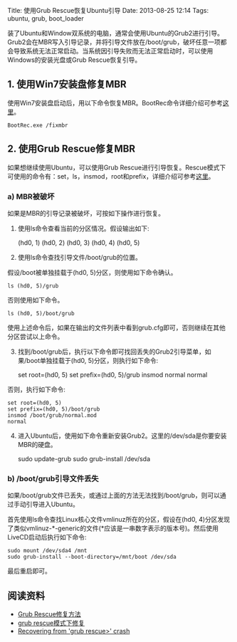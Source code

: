 Title: 使用Grub Rescue恢复Ubuntu引导
Date: 2013-08-25 12:14
Tags: ubuntu, grub, boot_loader

装了Ubuntu和Window双系统的电脑，通常会使用Ubuntu的Grub2进行引导。Grub2会在MBR写入引导记录，并将引导文件放在/boot/grub，破坏任意一项都会导致系统无法正常启动。当系统因引导失败而无法正常启动时，可以使用Windows的安装光盘或Grub Rescue恢复引导。

## 1. 使用Win7安装盘修复MBR

使用Win7安装盘启动后，用以下命令恢复MBR。BootRec命令详细介绍可参考[这里](/tools/windows/BootRec)。

	
	BootRec.exe /fixmbr

## 2. 使用Grub Rescue修复MBR

如果想继续使用Ubuntu，可以使用Grub Rescue进行引导恢复。Rescue模式下可使用的命令有：set，ls，insmod，root和prefix，详细介绍可参考[这里](/tools/linux/GrubRescue)。
### a) MBR被破坏

如果是MBR的引导记录被破坏，可按如下操作进行恢复。

1. 使用ls命令查看当前的分区情况。假设输出如下:

	
	(hd0, 1) (hd0, 2) (hd0, 3) (hd0, 4) (hd0, 5)

2. 使用ls命令查找引导文件/boot/grub的位置。

假设/boot被单独挂载于(hd0, 5)分区，则使用如下命令确认。

	
	ls (hd0, 5)/grub

否则使用如下命令。

	
	ls (hd0, 5)/boot/grub

使用上述命令后，如果在输出的文件列表中看到grub.cfg即可，否则继续在其他分区尝试以上命令。

3. 找到/boot/grub后，执行以下命令即可找回丢失的Grub2引导菜单，如果/boot单独挂载于(hd0, 5)分区，则执行如下命令:

	
	set root=(hd0, 5)
	set prefix=(hd0, 5)/grub
	insmod normal
	normal

否则，执行如下命令:

	
	set root=(hd0, 5)
	set prefix=(hd0, 5)/boot/grub
	insmod /boot/grub/normal.mod
	normal

4. 进入Ubuntu后，使用如下命令重新安装Grub2。这里的/dev/sda是你要安装MBR的硬盘。

	
	sudo update-grub
	sudo grub-install /dev/sda

### b) /boot/grub引导文件丢失

如果/boot/grub文件已丢失，或通过上面的方法无法找到/boot/grub，则可以通过手动引导进入Ubuntu。

首先使用ls命令查找Linux核心文件vmlinuz所在的分区，假设在(hd0, 4)分区发现了类似vmlinuz-*-generic的文件(*应该是一串数字表示的版本号)。然后使用LiveCD启动后执行如下命令:

	
	sudo mount /dev/sda4 /mnt
	sudo grub-install --boot-directory=/mnt/boot /dev/sda

最后重启即可。
## 阅读资料

*  [Grub Rescue修复方法](http://www.2cto.com/os/201111/112327.html)
*  [grub rescue模式下修复](http://www.douban.com/note/66041888/)
*  [Recovering from 'grub rescue>' crash](http://askubuntu.com/questions/197833/recovering-from-grub-rescue-crash)

